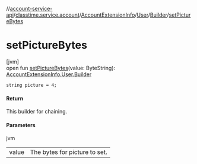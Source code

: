 //[account-service-api](../../../../../index.md)/[classtime.service.account](../../../index.md)/[AccountExtensionInfo](../../index.md)/[User](../index.md)/[Builder](index.md)/[setPictureBytes](set-picture-bytes.md)

# setPictureBytes

[jvm]\
open fun [setPictureBytes](set-picture-bytes.md)(value: ByteString): [AccountExtensionInfo.User.Builder](index.md)

`string picture = 4;`

#### Return

This builder for chaining.

#### Parameters

jvm

| | |
|---|---|
| value | The bytes for picture to set. |
